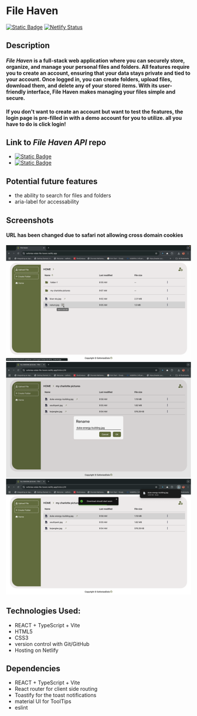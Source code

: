# File Haven

[![Static Badge](https://img.shields.io/badge/Live%20Demo-blue)](https://sofonias-elala-file-haven.xyz) [![Netlify Status](https://api.netlify.com/api/v1/badges/3405e025-816a-4248-8eb2-f368c3cda589/deploy-status)](https://app.netlify.com/sites/sofonias-elala-file-haven/deploys)

## Description
#### ***File Haven*** is a full-stack web application where you can securely store, organize, and manage your personal files and folders. All features require you to create an account, ensuring that your data stays private and tied to your account. Once logged in, you can create folders, upload files, download them, and delete any of your stored items. With its user-friendly interface, File Haven makes managing your files simple and secure.
#### If you don't want to create an account but want to test the features, the login page is pre-filled in with a demo account for you to utilize. all you have to do is click login!

## Link to ***File Haven API*** repo
 * [![Static Badge](https://img.shields.io/badge/Rest%20API-green)](https://github.com/sofoniasElala/file-haven-api)
 * [![Static Badge](https://img.shields.io/badge/File%20Haven%20Java%20API-darkgreen)](https://github.com/sofoniasElala/file-haven-java-api)

## Potential future features
 * the ability to search for files and folders
 * aria-label for accessability

## Screenshots
#### URL has been changed due to safari not allowing cross domain cookies
![Homepage](public/file_haven_homepage_screenshot.png) 
![rename](public/file_haven_rename_screenshot.png)
![download](public/file_haven_download_screenshot.png)


## Technologies Used:
* REACT + TypeScript + Vite
* HTML5
* CSS3
* version control with Git/GitHub
* Hosting on Netlify

## Dependencies
* REACT + TypeScript + Vite
* React router for client side routing
* Toastify for the toast notifications
* material UI for ToolTips
* eslint